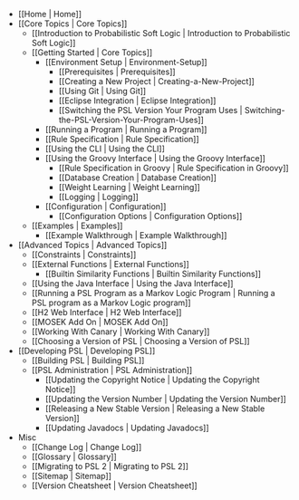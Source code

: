 - [[Home | Home]]
- [[Core Topics | Core Topics]]
   - [[Introduction to Probabilistic Soft Logic | Introduction to Probabilistic Soft Logic]]
   - [[Getting Started | Core Topics]]
      - [[Environment Setup | Environment-Setup]]
         - [[Prerequisites | Prerequisites]]
         - [[Creating a New Project | Creating-a-New-Project]]
         - [[Using Git | Using Git]]
         - [[Eclipse Integration | Eclipse Integration]]
         - [[Switching the PSL Version Your Program Uses | Switching-the-PSL-Version-Your-Program-Uses]]
      - [[Running a Program | Running a Program]]
      - [[Rule Specification | Rule Specification]]
      - [[Using the CLI | Using the CLI]]
      - [[Using the Groovy Interface | Using the Groovy Interface]]
         - [[Rule Specification in Groovy | Rule Specification in Groovy]]
         - [[Database Creation | Database Creation]]
         - [[Weight Learning | Weight Learning]]
         - [[Logging | Logging]]
      - [[Configuration | Configuration]]
         - [[Configuration Options | Configuration Options]]
   - [[Examples | Examples]]
      - [[Example Walkthrough | Example Walkthrough]]
- [[Advanced Topics | Advanced Topics]]
   - [[Constraints | Constraints]]
   - [[External Functions | External Functions]]
      - [[Builtin Similarity Functions | Builtin Similarity Functions]]
   - [[Using the Java Interface | Using the Java Interface]]
   - [[Running a PSL Program as a Markov Logic Program | Running a PSL program as a Markov Logic program]]
   - [[H2 Web Interface | H2 Web Interface]]
   - [[MOSEK Add On | MOSEK Add On]]
   - [[Working With Canary | Working With Canary]]
   - [[Choosing a Version of PSL | Choosing a Version of PSL]]
- [[Developing PSL | Developing PSL]]
   - [[Building PSL | Building PSL]]
   - [[PSL Administration | PSL Administration]]
      - [[Updating the Copyright Notice | Updating the Copyright Notice]]
      - [[Updating the Version Number | Updating the Version Number]]
      - [[Releasing a New Stable Version | Releasing a New Stable Version]]
      - [[Updating Javadocs | Updating Javadocs]]
- Misc
   - [[Change Log | Change Log]]
   - [[Glossary | Glossary]]
   - [[Migrating to PSL 2 | Migrating to PSL 2]]
   - [[Sitemap | Sitemap]]
   - [[Version Cheatsheet | Version Cheatsheet]]